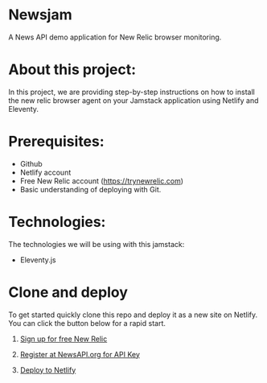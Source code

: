 # Newsjam

A News API demo application for New Relic browser monitoring.

# About this project:
In this project, we are providing step-by-step instructions on how to install the new relic browser agent on your Jamstack application using Netlify and Eleventy.


# Prerequisites:
- Github
- Netlify account
- Free New Relic account (https://trynewrelic.com)
- Basic understanding of deploying with Git.


# Technologies:
The technologies we will be using with this jamstack:
- Eleventy.js

# Clone and deploy
To get started quickly clone this repo and deploy it as a new site on Netlify. You can click the button below for a rapid start. 

1. <p><a role="button" href="https://trynewrelic.com" target="_blank">Sign up for free New Relic</a></p>
2. <p><a role="button" href="https://newsapi.org" target="_blank">Register at NewsAPI.org for API Key</a></p>
3. <p><a href="https://app.netlify.com/start/deploy?repository=https://github.com/therelicans/newsjam" rel="nofollow">Deploy to Netlify</a></p>


